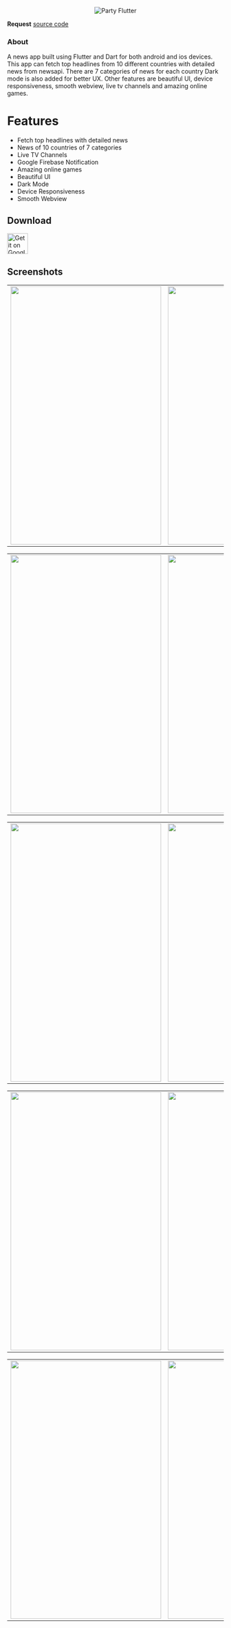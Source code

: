 <p align="center">
  <img src="screenshots/icon.png?raw=true" alt="Party Flutter" />
</p>

**Request** [source code](https://drive.google.com/drive/folders/1dAtffRx2gFgIFrleiyM3HGl1ZmJHxnS_?usp=sharing)

### About

A news app built using Flutter and Dart for both android and ios devices. This app can fetch top headlines from 10 different countries with detailed news from newsapi. There are 7 categories of news for each country Dark mode is also added for better UX. Other features are beautiful UI, device responsiveness, smooth webview, live tv channels and amazing online games.

# Features

- Fetch top headlines with detailed news
- News of 10 countries of 7 categories
- Live TV Channels
- Google Firebase Notification
- Amazing online games
- Beautiful UI
- Dark Mode
- Device Responsiveness
- Smooth Webview

## Download

<div>
<a href='https://drive.google.com/drive/folders/159SuTQOe8fr4W0j25KqF4MAAyrORsfLj?usp=sharing' target='_blank'><img alt='Get it on Google Drive' src='screenshots/google_drive_logo.jpg' height='48px'/></a>
</div>

<!-- ## Preview Video

<div>
<a href='https://www.youtube.com/watch?v=qcrmyzvgJdg' target='_blank'><img alt='Get it on Google Drive' src='screenshots/2.png' height='400px'/></a>
</div> -->

## Screenshots

<table><tr><td><img src='/screenshots/1.png' width="350" height="600"></td><td><img src='/screenshots/2.png' width="350" height="600"></td></tr></table>
<table><tr><td><img src='/screenshots/3.png' width="350" height="600"></td><td><img src='/screenshots/4.png' width="350" height="600"></td></tr></table>
<table><tr><td><img src='/screenshots/5.png' width="350" height="600"></td><td><img src='/screenshots/6.png' width="350" height="600"></td></tr></table>
<table><tr><td><img src='/screenshots/7.png' width="350" height="600"></td><td><img src='/screenshots/8.png' width="350" height="600"></td></tr></table>
<table><tr><td><img src='/screenshots/9.png' width="350" height="600"></td><td><img src='/screenshots/10.png' width="350" height="600"></td></tr></table>